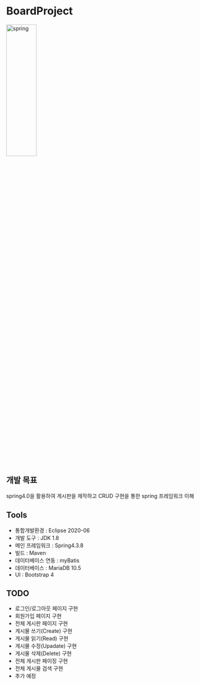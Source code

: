 # BoardProject
<img src="/path/to/spring.jpg" width="40%" height="30%" title="px(픽셀) 크기 설정" alt="spring"></img>
## 개발 목표
spring4.0을 활용하여 게시판을 제작하고 CRUD 구현을 통한 spring 프레임워크 이해

## Tools
* 통합개발환경 :	Eclipse 2020-06
* 개발 도구 :	JDK 1.8﻿
* 메인 프레임워크 :	Spring4.3.8
* 빌드 :	Maven
* 데이터베이스 연동	: myBatis
* 데이터베이스	: MariaDB 10.5
* UI	 : Bootstrap 4

## TODO
* 로그인/로그아웃 페이지 구현
* 회원가입 페이지 구현
* 전체 게시판 페이지 구현
* 게시물 쓰기(Create) 구현
* 게시물 읽기(Read) 구현
* 게시물 수정(Upadate) 구현
* 게시물 삭제(Delete) 구현
* 전체 게시판 페이징 구현
* 전체 게시물 검색 구현
* 추가 예정
